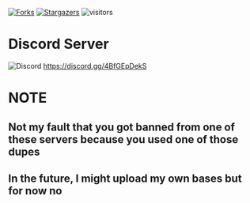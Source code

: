 [![Forks][forks-shield]][forks-url]
[![Stargazers][stars-shield]][stars-url]
![visitors](https://visitor-badge.laobi.icu/badge?page_id=[M-a-l-w-a-r-e1].stolen-dupes)
# Discord Server
![Discord](https://img.shields.io/discord/997692186051215382?label=Discord&?style=plastic)
https://discord.gg/4BfGEpDekS


[forks-shield]: https://img.shields.io/github/forks/M-a-l-w-a-r-e1/stolen-dupes.svg?style=plastic
[forks-url]: https://github.com/M-a-l-w-a-r-e1/stolen-dupes/network/members
[stars-shield]: https://img.shields.io/github/stars/M-a-l-w-a-r-e1/stolen-dupes.svg?style=plastic
[stars-url]: https://github.com/M-a-l-w-a-r-e1/stolen-dupes/stargazers

# **NOTE**
## Not my fault that you got banned from one of these servers because you used one of those dupes
## In the future, I might upload my own bases but for now no
